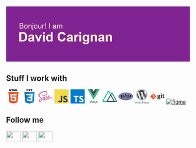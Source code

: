 [![MasterHead](header.png)](https://github.com/davidcarignan/)

## Stuff I work with
<p align="left">
  <a align="left" href="https://www.w3.org/html/" target="_blank"><img src="https://github.com/devicons/devicon/blob/master/icons/html5/html5-original-wordmark.svg" alt="html5" width="40" height="40"/></a>
  <a align="left" href="https://www.w3schools.com/css/" target="_blank"><img src="https://github.com/devicons/devicon/blob/master/icons/css3/css3-original-wordmark.svg" alt="css3" width="40" height="40"/></a>
  <a align="left" href="https://www.sass-lang.com" target="_blank"><img src="https://github.com/devicons/devicon/blob/master/icons/sass/sass-original.svg" alt="Sass" width="40" height="40"/></a>
  <a align="left" href="https://developer.mozilla.org/en-US/docs/Web/JavaScript" target="_blank"><img src="https://github.com/devicons/devicon/blob/master/icons/javascript/javascript-original.svg" alt="JavaScript" width="40" height="40"/></a>
  <a align="left" href="https://www.typescriptlang.org/" target="_blank"><img src="https://github.com/devicons/devicon/blob/master/icons/typescript/typescript-original.svg" alt="TypeScript" width="40" height="40"/></a>
  <a align="left" href="https://vuejs.org/" target="_blank"><img src="https://github.com/devicons/devicon/blob/master/icons/vuejs/vuejs-original-wordmark.svg" alt="VueJS" width="40" height="40"/></a>
  <a align="left" href="https://nuxt.com/" target="_blank"><img src="https://github.com/devicons/devicon/blob/master/icons/nuxtjs/nuxtjs-original.svg" alt="Nuxt" width="40" height="40"/></a>
  <a align="left" href="https://php.net/" target="_blank"><img src="https://github.com/devicons/devicon/blob/master/icons/php/php-original.svg" alt="PHP" width="40" height="40"/></a>
  <a align="left" href="https://wordpress.org/" target="_blank"><img src="https://github.com/devicons/devicon/blob/master/icons/wordpress/wordpress-original.svg" alt="WordPress" width="40" height="40"/></a>
  <a align="left" href="https://git-scm.com/" target="_blank"><img src="https://github.com/devicons/devicon/blob/master/icons/git/git-original-wordmark.svg" alt="git" width="40" height="40"/></a>
  <a align="left" href="https://www.figma.com/" target="_blank"><img src="https://www.vectorlogo.zone/logos/figma/figma-icon.svg" alt="figma" width="40" height="40"/></a>
</p>

## Follow me
<p align="left">
  <a align="left" href="https://bsky.app/profile/davidcarignan.com" target="blank"><img align="center" src="https://cdn.jsdelivr.net/npm/simple-icons/icons/bluesky.svg" alt="" height="30" width="40" /></a>
  <a align="left" href="https://www.linkedin.com/in/david-carignan/" target="blank"><img align="center" src="https://cdn.jsdelivr.net/npm/simple-icons/icons/linkedin.svg" alt="" height="30" width="40" /></a>
  <a align="left" href="https://www.threads.net/@davidcarignan_official" target="blank"><img align="center" src="https://cdn.jsdelivr.net/npm/simple-icons/icons/threads.svg" alt="" height="30" width="40" /></a>
</p>
